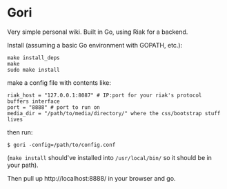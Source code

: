 # Gori

Very simple personal wiki. Built in Go, using Riak for a backend.

Install (assuming a basic Go environment with GOPATH, etc.):

    make install_deps
    make
    sudo make install

make a config file with contents like:

    riak_host = "127.0.0.1:8087" # IP:port for your riak's protocol buffers interface
    port = "8888" # port to run on
    media_dir = "/path/to/media/directory/" where the css/bootstrap stuff lives

then run:

    $ gori -config=/path/to/config.conf

(`make install` should've installed into `/usr/local/bin/` so it
should be in your path).

Then pull up http://localhost:8888/ in your browser and go.
